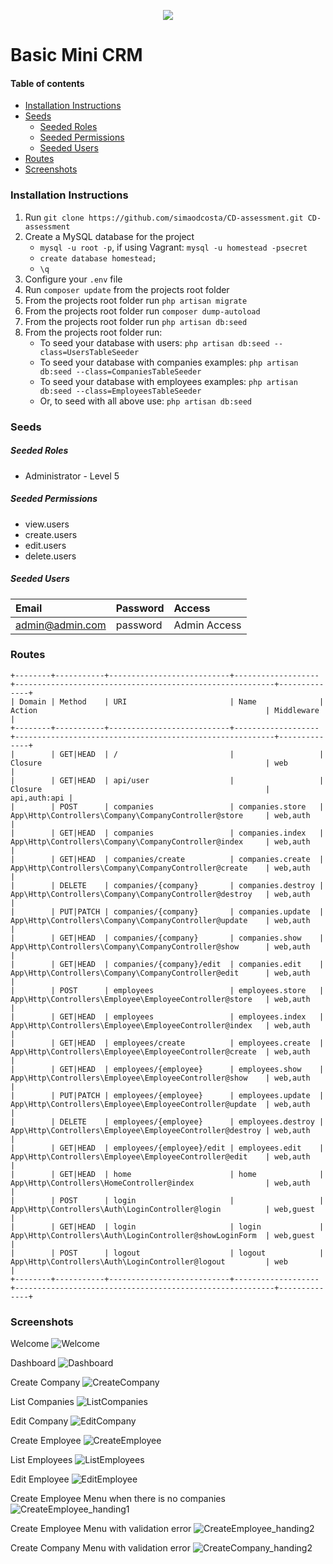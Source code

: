 <p align="center"><img src="https://laravel.com/assets/img/components/logo-laravel.svg"></p>

# Basic Mini CRM

#### Table of contents
- [Installation Instructions](#installation-instructions)
- [Seeds](#seeds)
    - [Seeded Roles](#seeded-roles)
    - [Seeded Permissions](#seeded-permissions)
    - [Seeded Users](#seeded-users)
- [Routes](#routes)
- [Screenshots](#screenshots)

### Installation Instructions
1. Run `git clone https://github.com/simaodcosta/CD-assessment.git CD-assessment`
2. Create a MySQL database for the project
    * ```mysql -u root -p```, if using Vagrant: ```mysql -u homestead -psecret```
    * ```create database homestead;```
    * ```\q```
3. Configure your `.env` file
4. Run `composer update` from the projects root folder
5. From the projects root folder run `php artisan migrate`
6. From the projects root folder run `composer dump-autoload`
7. From the projects root folder run `php artisan db:seed`
8. From the projects root folder run:
    * To seed your database with users: `php artisan db:seed --class=UsersTableSeeder`
    * To seed your database with companies examples: `php artisan db:seed --class=CompaniesTableSeeder`
    * To seed your database with employees examples: `php artisan db:seed --class=EmployeesTableSeeder`
    * Or, to seed with all above use: `php artisan db:seed`

### Seeds
##### Seeded Roles
  * Administrator - Level 5

##### Seeded Permissions
  * view.users
  * create.users
  * edit.users
  * delete.users

##### Seeded Users

|Email|Password|Access|
|:------------|:------------|:------------|
|admin@admin.com|password|Admin Access|

### Routes
```
+--------+-----------+---------------------------+-------------------+----------------------------------------------------------+--------------+
| Domain | Method    | URI                       | Name              | Action                                                   | Middleware   |
+--------+-----------+---------------------------+-------------------+----------------------------------------------------------+--------------+
|        | GET|HEAD  | /                         |                   | Closure                                                  | web          |
|        | GET|HEAD  | api/user                  |                   | Closure                                                  | api,auth:api |
|        | POST      | companies                 | companies.store   | App\Http\Controllers\Company\CompanyController@store     | web,auth     |
|        | GET|HEAD  | companies                 | companies.index   | App\Http\Controllers\Company\CompanyController@index     | web,auth     |
|        | GET|HEAD  | companies/create          | companies.create  | App\Http\Controllers\Company\CompanyController@create    | web,auth     |
|        | DELETE    | companies/{company}       | companies.destroy | App\Http\Controllers\Company\CompanyController@destroy   | web,auth     |
|        | PUT|PATCH | companies/{company}       | companies.update  | App\Http\Controllers\Company\CompanyController@update    | web,auth     |
|        | GET|HEAD  | companies/{company}       | companies.show    | App\Http\Controllers\Company\CompanyController@show      | web,auth     |
|        | GET|HEAD  | companies/{company}/edit  | companies.edit    | App\Http\Controllers\Company\CompanyController@edit      | web,auth     |
|        | POST      | employees                 | employees.store   | App\Http\Controllers\Employee\EmployeeController@store   | web,auth     |
|        | GET|HEAD  | employees                 | employees.index   | App\Http\Controllers\Employee\EmployeeController@index   | web,auth     |
|        | GET|HEAD  | employees/create          | employees.create  | App\Http\Controllers\Employee\EmployeeController@create  | web,auth     |
|        | GET|HEAD  | employees/{employee}      | employees.show    | App\Http\Controllers\Employee\EmployeeController@show    | web,auth     |
|        | PUT|PATCH | employees/{employee}      | employees.update  | App\Http\Controllers\Employee\EmployeeController@update  | web,auth     |
|        | DELETE    | employees/{employee}      | employees.destroy | App\Http\Controllers\Employee\EmployeeController@destroy | web,auth     |
|        | GET|HEAD  | employees/{employee}/edit | employees.edit    | App\Http\Controllers\Employee\EmployeeController@edit    | web,auth     |
|        | GET|HEAD  | home                      | home              | App\Http\Controllers\HomeController@index                | web,auth     |
|        | POST      | login                     |                   | App\Http\Controllers\Auth\LoginController@login          | web,guest    |
|        | GET|HEAD  | login                     | login             | App\Http\Controllers\Auth\LoginController@showLoginForm  | web,guest    |
|        | POST      | logout                    | logout            | App\Http\Controllers\Auth\LoginController@logout         | web          |
+--------+-----------+---------------------------+-------------------+----------------------------------------------------------+--------------+
```

### Screenshots

Welcome
![Welcome](https://i.imgur.com/Nj5iae9.png)

Dashboard
![Dashboard](https://i.imgur.com/aqd1y6o.png)

Create Company
![CreateCompany](https://i.imgur.com/mVqptNf.png)

List Companies
![ListCompanies](https://i.imgur.com/bkRLlLR.png)

Edit Company
![EditCompany](https://i.imgur.com/XMkynvs.png)

Create Employee
![CreateEmployee](https://i.imgur.com/nMhGTxW.png)

List Employees
![ListEmployees](https://i.imgur.com/uupPNUm.png)

Edit Employee
![EditEmployee](https://i.imgur.com/jDOHMjB.png)

Create Employee Menu when there is no companies
![CreateEmployee_handing1](https://i.imgur.com/ryk48Vs.png)

Create Employee Menu with validation error 
![CreateEmployee_handing2](https://i.imgur.com/lPhfCXX.png)

Create Company Menu with validation error 
![CreateCompany_handing2](https://i.imgur.com/Qw830Oa.png)

